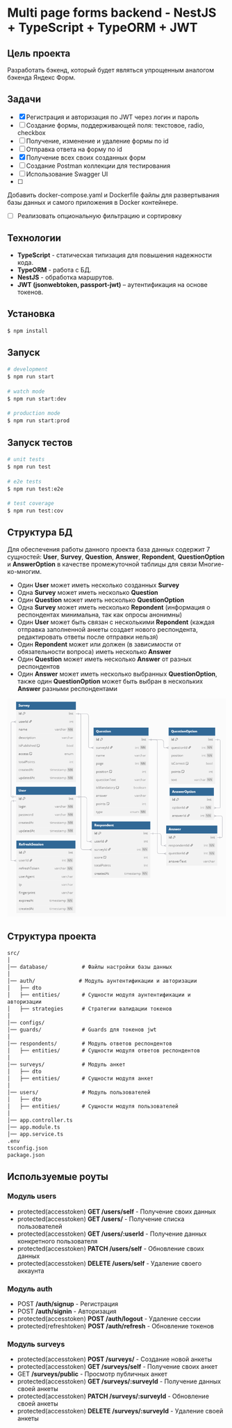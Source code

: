 # Multi page forms backend - NestJS + TypeScript + TypeORM + JWT

## Цель проекта

Разработать бэкенд, который будет являться упрощенным аналогом бэкенда Яндекс Форм.

## Задачи

- [X] Регистрация и авторизация по JWT через логин и пароль
- [ ] Cоздание формы, поддерживающей поля: текстовое, radio, checkbox
- [ ] Получение, изменение и удаление формы по id
- [ ] Отправка ответа на форму по id
- [X] Получение всех своих созданных форм
- [ ] Создание Postman коллекции для тестирования
- [ ] Использование Swagger UI
- [ ] 
Добавить docker-compose.yaml и Dockerfile файлы для развертывания базы данных и самого приложения в Docker контейнере.
- [ ] Реализовать опциональную фильтрацию и сортировку

## Технологии

- **TypeScript** - статическая типизация для повышения надежности кода.
- **TypeORM** - работа с БД.
- **NestJS** - обработка маршрутов.
- **JWT (jsonwebtoken, passport-jwt)** – аутентификация на основе токенов.

## Установка

```bash
$ npm install
```

## Запуск

```bash
# development
$ npm run start

# watch mode
$ npm run start:dev

# production mode
$ npm run start:prod
```

## Запуск тестов

```bash
# unit tests
$ npm run test

# e2e tests
$ npm run test:e2e

# test coverage
$ npm run test:cov
```

## Структура БД

Для обеспечения работы данного проекта база данных содержит 7 сущностей: **User**, **Survey**, **Question**, **Answer**, **Repondent**, **QuestionOption** и **AnswerOption** в качестве промежуточной таблицы для связи Многие-ко-многим.
  - Один **User** может иметь несколько созданных **Survey**
  - Одна **Survey** может иметь несколько **Question**
  - Один **Question** может иметь несколько **QuestionOption**
  - Одна **Survey** может иметь несколько **Repondent** (информация о респондентах минимальна, так как опросы анонимны)
  - Один **User** может быть связан с несколькими **Repondent** (каждая отправка заполненной анкеты создает нового респондента, редактировать ответы после отправки нельзя)
  - Один **Repondent** может или должен (в зависимости от обязательности вопроса) иметь несколько **Answer**
  - Один **Question** может иметь несколько **Answer** от разных респондентов
  - Один **Answer** может иметь несколько выбранных **QuestionOption**, также один **QuestionOption** может быть выбран в нескольких **Answer** разными респондентами

![модель базы данных](db.schema.png)

## Структура проекта

```
src/
│
│── database/           # Файлы настройки базы данных
│
│── auth/              # Модуль аунтентификации и авторизации
│   ├── dto
│   ├── entities/       # Сущности модуля аунтентификации и авторизации
│   ├── strategies      # Стратегии валидации токенов
│
│── configs/
│── guards/             # Guards для токенов jwt
│
│── respondents/        # Модуль ответов респондентов
│   ├── entities/       # Сущности модуля ответов респондентов
│
│── surveys/            # Модуль анкет
│   ├── dto
│   ├── entities/       # Сущности модуля анкет
│
│── users/              # Модуль пользователей
│   ├── dto
│   ├── entities/       # Сущности модуля пользователей
│
│── app.controller.ts
│── app.module.ts
│── app.service.ts
.env
tsconfig.json
package.json
```

## Используемые роуты

### Модуль users

- protected(accesstoken) **GET    /users/self**            - Получение своих данных
- protected(accesstoken) **GET    /users/**                - Получение списка пользователей
- protected(accesstoken) **GET    /users/:userId**         - Получение данных конкретного пользователя
- protected(accesstoken) **PATCH  /users/self**            - Обновление своих данных
- protected(accesstoken) **DELETE /users/self**            - Удаление своего аккаунта

### Модуль auth

- POST                     **/auth/signup**        - Регистрация
- POST                     **/auth/signin**        - Авторизация
- protected(accesstoken)   **POST  /auth/logout**  - Удаление сессии
- protected(refreshtoken)  **POST  /auth/refresh** - Обновление токенов

### Модуль surveys

- protected(accesstoken)   **POST   /surveys/**            - Создание новой анкеты
- protected(accesstoken)   **GET    /surveys/self**        - Получение своих анкет
- GET                      **/surveys/public**             - Просмотр публичных анкет
- protected(accesstoken)   **GET    /surveys/:surveyId**   - Получение данных своей анкеты
- protected(accesstoken)   **PATCH  /surveys/:surveyId**   - Обновление своей анкеты
- protected(accesstoken)   **DELETE /surveys/:surveyId**   - Удаление своей анкеты

